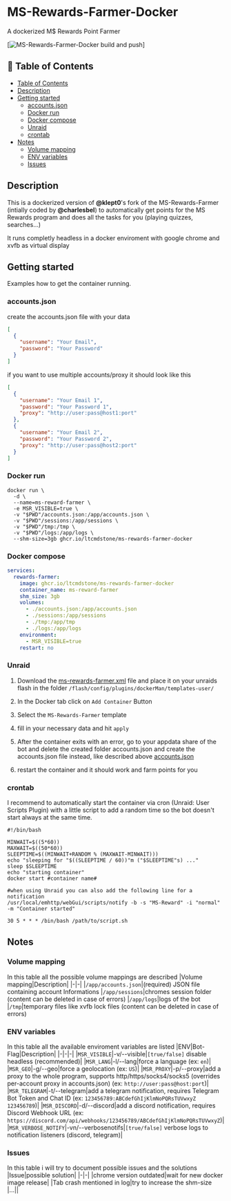 # MS-Rewards-Farmer-Docker
A dockerized M$ Rewards Point Farmer

[![MS-Rewards-Farmer-Docker build and push](https://github.com/LtCMDstone/MS-Rewards-Farmer-Docker/actions/workflows/docker-image.yml/badge.svg?branch=main)]

## 📖 Table of Contents
  * [Table of Contents](#---table-of-contents)
  * [Description](#description)
  * [Getting started](#getting-started)
    + [accounts.json](#accountsjson)
    + [Docker run](#docker-run)
    + [Docker compose](#docker-compose)
    + [Unraid](#unraid)
    + [crontab](#crontab)
  * [Notes](#notes)
    + [Volume mapping](#volume-mapping)
    + [ENV variables](#env-variables)
    + [Issues](#issues)

## Description
This is a dockerized version of **@klept0**'s fork of the MS-Rewards-Farmer (intially coded by **@charlesbel**) to automatically get points for the MS Rewards program and does all the tasks for you (playing quizzes, searches...)

It runs completly headless in a docker enviroment with google chrome and xvfb as virtual display

## Getting started
Examples how to get the container running.

### accounts.json
   create the accounts.json file with your data

   ```json
   [
     {
       "username": "Your Email",
       "password": "Your Password"
     }
   ]
   ```

   if you want to use multiple accounts/proxy it should look like this
   
   ```json
   [
     {
       "username": "Your Email 1",
       "password": "Your Password 1",
       "proxy": "http://user:pass@host1:port"
     },
     {
       "username": "Your Email 2",
       "password": "Your Password 2",
       "proxy": "http://user:pass@host2:port"
     }
   ]
   ```

### Docker run
```shell
docker run \
  -d \
  --name=ms-reward-farmer \
  -e MSR_VISIBLE=true \
  -v "$PWD"/accounts.json:/app/accounts.json \
  -v "$PWD"/sessions:/app/sessions \
  -v "$PWD"/tmp:/tmp \
  -v "$PWD"/logs:/app/logs \
  --shm-size=3gb ghcr.io/ltcmdstone/ms-rewards-farmer-docker
```
### Docker compose
```yml
services:
  rewards-farmer:
    image: ghcr.io/ltcmdstone/ms-rewards-farmer-docker
    container_name: ms-reward-farmer
    shm_size: 3gb
    volumes:
      - ./accounts.json:/app/accounts.json
      - ./sessions:/app/sessions
      - ./tmp:/app/tmp
      - ./logs:/app/logs
    environment:
      - MSR_VISIBLE=true
    restart: no
```
### Unraid
1. Download the [ms-rewards-farmer.xml](ms-rewards-farmer.xml) file and place it on your unraids flash in the folder ```/flash/config/plugins/dockerMan/templates-user/```

2. In the Docker tab click on ```Add Container``` Button

3. Select the ```MS-Rewards-Farmer``` template

4. fill in your necessary data and hit ```apply```

5. After the container exits with an error, go to your appdata share of the bot and delete the created folder accounts.json and create the accounts.json file instead, like described above [accounts.json](#accounts.json)    

6. restart the container and it should work and farm points for you

### crontab
I recommend to automatically start the container via cron (Unraid: User Scripts Plugin) with a little script to add a random time so the bot doesn't start always at the same time.

```shell
#!/bin/bash

MINWAIT=$((5*60))
MAXWAIT=$((50*60))
SLEEPTIME=$((MINWAIT+RANDOM % (MAXWAIT-MINWAIT)))
echo "sleeping for "$((SLEEPTIME / 60))"m ("$SLEEPTIME"s) ..." 
sleep $SLEEPTIME
echo "starting container"
docker start #container name#

#when using Unraid you can also add the following line for a notification
/usr/local/emhttp/webGui/scripts/notify -b -s "MS-Reward" -i "normal" -m "Container started"
```

```shell
30 5 * * * /bin/bash /path/to/script.sh
```

## Notes
### Volume mapping
In this table all the possible volume mappings are described
|Volume mapping|Description|
|-|-|
|```/app/accounts.json```|(required) JSON file containing account Informations
|```/app/sessions```|chromes session folder (content can be deleted in case of errors)
|```/app/logs```|logs of the bot
|```/tmp```|temporary files like xvfb lock files (content can be deleted in case of errors)

### ENV variables
In this table all the available enviroment variables are listed
|ENV|Bot-Flag|Description|
|-|-|-|
|```MSR_VISIBLE```|-v/--visible|```[true/false]``` disable headless (recommended)|
|```MSR_LANG```|-l/--lang|force a language (ex: ```en```)|
|```MSR_GEO```|-g/--geo|force a geolocation (ex: ```US```)|
|```MSR_PROXY```|-p/--proxy|add a proxy to the whole program, supports http/https/socks4/socks5 (overrides per-account proxy in accounts.json) (ex: ```http://user:pass@host:port```)|
|```MSR_TELEGRAM```|-t/--telegram|add a telegram notification, requires Telegram Bot Token and Chat ID (ex: ```123456789:ABCdefGhIjKlmNoPQRsTUVwxyZ 123456789```)|
|```MSR_DISCORD```|-d/--discord|add a discord notification, requires Discord Webhook URL (ex: ```https://discord.com/api/webhooks/123456789/ABCdefGhIjKlmNoPQRsTUVwxyZ```)|
|```MSR_VERBOSE_NOTIFY```|-vn/--verbosenotifs|```[true/false]``` verbose logs to notification listeners (discord, telegram)|

### Issues
In this table i will try to document possible issues and the solutions
|Issue|possible solution|
|-|-|
|chrome version outdated|wait for new docker image release|
|Tab crash mentioned in log|try to increase the shm-size
|...||

